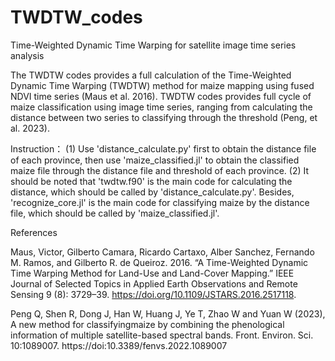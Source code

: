 # TWDTW_codes

Time-Weighted Dynamic Time Warping for satellite image time series analysis

The TWDTW codes provides a full calculation of the Time-Weighted Dynamic Time Warping (TWDTW) method for maize mapping using fused NDVI time series (Maus et al. 2016). TWDTW codes provides full cycle of maize classification using image time series, ranging from calculating the distance between two series to classifying through the threshold (Peng, et al. 2023).

Instruction：
(1) Use 'distance_calculate.py' first to obtain the distance file of each province, then use 'maize_classified.jl' to obtain the classified maize file through the distance file and threshold of each province.
(2) It should be noted that 'twdtw.f90' is the main code for calculating the distance, which should be called by 'distance_calculate.py'. Besides, 'recognize_core.jl' is the main code for classifying maize by the distance file, which should be called by 'maize_classified.jl'.

References

Maus, Victor, Gilberto Camara, Ricardo Cartaxo, Alber Sanchez, Fernando M. Ramos, and Gilberto R. de Queiroz. 2016. “A Time-Weighted Dynamic Time Warping Method for Land-Use and Land-Cover Mapping.” IEEE Journal of Selected Topics in Applied Earth Observations and Remote Sensing 9 (8): 3729–39. https://doi.org/10.1109/JSTARS.2016.2517118.

Peng Q, Shen R, Dong J, Han W, Huang J, Ye T, Zhao W and Yuan W (2023), A new method for classifyingmaize by combining the phenological information of multiple satellite-based spectral bands. Front. Environ. Sci. 10:1089007. https://doi:10.3389/fenvs.2022.1089007
